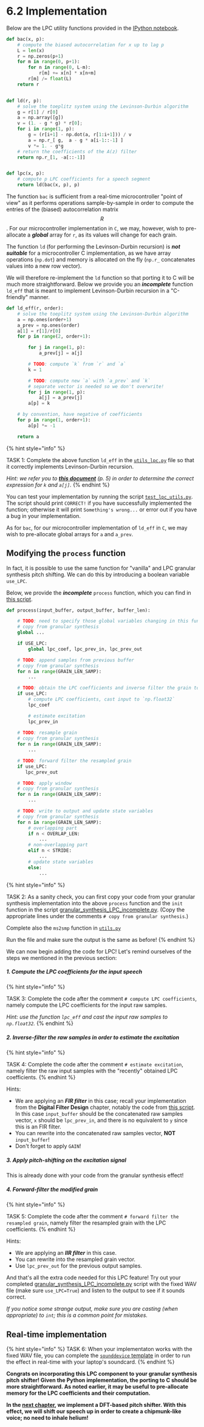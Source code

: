 # 6.2 Implementation

Below are the LPC utility functions provided in the [IPython notebook](https://nbviewer.jupyter.org/github/prandoni/COM303-Py3/blob/master/VoiceTransformer/VoiceTransformer.ipynb).

```python
def bac(x, p):
    # compute the biased autocorrelation for x up to lag p
    L = len(x)
    r = np.zeros(p+1)
    for m in range(0, p+1):
        for n in range(0, L-m):
            r[m] += x[n] * x[n+m]
        r[m] /= float(L)
    return r


def ld(r, p):
    # solve the toeplitz system using the Levinson-Durbin algorithm
    g = r[1] / r[0]
    a = np.array([g])
    v = (1. - g * g) * r[0];
    for i in range(1, p):
        g = (r[i+1] - np.dot(a, r[1:i+1])) / v
        a = np.r_[ g,  a - g * a[i-1::-1] ]
        v *= 1. - g*g
    # return the coefficients of the A(z) filter
    return np.r_[1, -a[::-1]]


def lpc(x, p):
    # compute p LPC coefficients for a speech segment
    return ld(bac(x, p), p)
```

The function `bac` is sufficient from a real-time microcontroller "point of view" as it performs operations sample-by-sample in order to compute the entries of the (biased) autocorrelation matrix $$R$$. For our microcontroller implementation in `C`, we may, however, wish to pre-allocate a ***global*** array for `r`, as its values will change for each grain. 

The function `ld` (for performing the Levinson-Durbin recursion) is ***not suitable*** for a microcontroller C implementation, as we have array operations (`np.dot`) and memory is allocated on the fly (`np.r_` concatenates values into a new row vector).

We will therefore re-implement the `ld` function so that porting it to C will be much more straightforward. Below we provide you an ***incomplete*** function `ld_eff` that is meant to implement Levinson-Durbin recursion in a "C-friendly" manner.

```python
def ld_eff(r, order):
    # solve the toeplitz system using the Levinson-Durbin algorithm
    a = np.ones(order+1)
    a_prev = np.ones(order)
    a[1] = r[1]/r[0]
    for p in range(2, order+1):

        for j in range(1, p):
            a_prev[j] = a[j]

        # TODO: compute `k` from `r` and `a`
        k = 1

        # TODO: compute new `a` with `a_prev` and `k`
        # separate vector is needed so we don't overwrite!
        for j in range(1, p):
            a[j] = a_prev[j]
        a[p] = k

    # by convention, have negative of coefficients
    for p in range(1, order+1):
        a[p] *= -1

    return a
```

{% hint style="info" %}

TASK 1: Complete the above function `ld_eff` in the [`utils_lpc.py`](https://github.com/LCAV/dsp-labs/blob/master/scripts/linear-prediction/utils_lpc.py) file so that it correctly implements Levinson-Durbin recursion.

_Hint: we refer you to [**this document**](https://ocw.mit.edu/courses/electrical-engineering-and-computer-science/6-341-discrete-time-signal-processing-fall-2005/lecture-notes/lec13.pdf) (p. 5) in order to determine the correct expression for `k` and `a[j]`._
{% endhint %}

You can test your implementation by running the script [`test_lpc_utils.py`](https://github.com/LCAV/dsp-labs/blob/master/scripts/linear-prediction/test_lpc_utils.py). The script should print `CORRECT!` if you have successfully implemented the function; otherwise it will print `Something's wrong...` or error out if you have a bug in your implementation.

As for `bac`, for our microcontroller implementation of `ld_eff` in `C`, we may wish to pre-allocate global arrays for `a` and `a_prev`.


## Modifying the `process` function

In fact, it is possible to use the same function for "vanilla" and LPC granular synthesis pitch shifting. We can do this by introducing a boolean variable `use_LPC`.

Below, we provide the ***incomplete*** `process` function, which you can find in [this script](https://github.com/LCAV/dsp-labs/blob/master/scripts/linear-prediction/granular_synthesis_LPC_incomplete.py).


```python
def process(input_buffer, output_buffer, buffer_len):

    # TODO: need to specify those global variables changing in this function (state variables and intermediate values)
    # copy from granular synthesis
    global ...

    if USE_LPC:
        global lpc_coef, lpc_prev_in, lpc_prev_out

    # TODO: append samples from previous buffer
    # copy from granular synthesis
    for n in range(GRAIN_LEN_SAMP):
        ...

    # TODO: obtain the LPC coefficients and inverse filter the grain to esimtate excitation
    if use_LPC:
        # compute LPC coefficients, cast input to `np.float32`
        lpc_coef

        # estimate excitation
        lpc_prev_in
    
    # TODO: resample grain
    # copy from granular synthesis
    for n in range(GRAIN_LEN_SAMP):
        ...

    # TODO: forward filter the resampled grain
    if use_LPC:
       lpc_prev_out

    # TODO: apply window
    # copy from granular synthesis
    for n in range(GRAIN_LEN_SAMP):
        ...

    # TODO: write to output and update state variables
    # copy from granular synthesis
    for n in range(GRAIN_LEN_SAMP):
        # overlapping part
        if n < OVERLAP_LEN:
            ...
        # non-overlapping part
        elif n < STRIDE:
            ...
        # update state variables
        else:
            ...
```
{% hint style="info" %}

TASK 2: As a sanity check, you can first copy your code from your granular synthesis implementation into the above `process` function and the `init` function in the script [granular_synthesis_LPC_incomplete.py](https://github.com/LCAV/dsp-labs/blob/master/scripts/linear-prediction/granular_synthesis_LPC_incomplete.py). (Copy the appropriate lines under the comments `# copy from granular synthesis`.)

Complete also the `ms2smp` function in [`utils.py`](https://github.com/LCAV/dsp-labs/blob/master/scripts/linear-prediction/utils.py)

Run the file and make sure the output is the same as before!
{% endhint %}

We can now begin adding the code for LPC! Let's remind ourselves of the steps we mentioned in the previous section:

##### 1. Compute the LPC coefficients for the input speech

{% hint style="info" %}

TASK 3: Complete the code after the comment `# compute LPC coefficients`, namely compute the LPC coefficients for the input raw samples.

_Hint: use the function `lpc_eff` and cast the input raw samples to `np.float32`._
{% endhint %}


##### 2. Inverse-filter the raw samples in order to estimate the excitation

{% hint style="info" %}

TASK 4: Complete the code after the comment `# estimate excitation`, namely filter the raw input samples with the "recently" obtained LPC coefficients.
{% endhint %}

Hints: 
- We are applying an ***FIR filter*** in this case; recall your implementation from the **Digital Filter Design** chapter, notably the code from [this script](https://github.com/LCAV/dsp-labs/blob/master/scripts/filter_design/biquad_direct_form_1_incomplete.py#L62). In this case `input_buffer` should be the concatenated raw samples vector, `x` should be `lpc_prev_in`, and there is no equivalent to `y` since this is an FIR filter.
- You can rewrite into the concatenated raw samples vector, **NOT** `input_buffer`!
- Don't forget to apply `GAIN`!


##### 3. Apply pitch-shifting on the excitation signal

This is already done with your code from the granular synthesis effect!

##### 4. Forward-filter the modified grain

{% hint style="info" %}

TASK 5: Complete the code after the comment `# forward filter the resampled grain`, namely filter the resampled grain with the LPC coefficients.
{% endhint %}

Hints: 
- We are applying an ***IIR filter*** in this case.
- You can rewrite into the resampled grain vector.
- Use `lpc_prev_out` for the previous output samples.

And that's all the extra code needed for this LPC feature! Try out your completed [granular_synthesis_LPC_incomplete.py](https://github.com/LCAV/dsp-labs/blob/master/scripts/linear-prediction/granular_synthesis_LPC_incomplete.py) script with the fixed WAV file (make sure `use_LPC=True`) and listen to the output to see if it sounds correct. 

_If you notice some strange output, make sure you are casting (when appropriate) to `int`; this is a common point for mistakes._


## Real-time implementation

{% hint style="info" %}
TASK 6: When your implementaton works with the fixed WAV file, you can complete the [`sounddevice` template](https://github.com/LCAV/dsp-labs/blob/master/scripts/linear-prediction/granular_synthesis_LPC_sounddevice_incomplete.py) in order to run the effect in real-time with your laptop's soundcard.
{% endhint %}

**Congrats on incorporating this LPC component to your granular synthesis pitch shifter! Given the Python implementation, the porting to C should be more straightforward. As noted earlier, it may be useful to pre-allocate memory for the LPC coefficients and their computation.**

**In the [next chapter](../dft/README.md), we implement a DFT-based pitch shifter. With this effect, we will shift our speech up in order to create a chipmunk-like voice; no need to inhale helium!**
